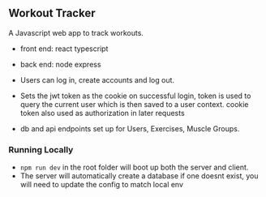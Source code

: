 ## Workout Tracker

A Javascript web app to track workouts.

- front end: react typescript
- back end: node express

- Users can log in, create accounts and log out.
- Sets the jwt token as the cookie on successful login, token is used to query the current user which is then saved to a user context. cookie token also used as authorization in later requests

- db and api endpoints set up for Users, Exercises, Muscle Groups.

### Running Locally

- `npm run dev` in the root folder will boot up both the server and client.
- The server will automatically create a database if one doesnt exist, you will need to update the config to match local env
